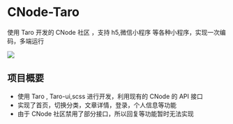 # CNode-Taro

使用 Taro 开发的 CNode 社区 ，支持 h5,微信小程序 等各种小程序，实现一次编码，多端运行

![](https://ws2.sinaimg.cn/large/006tKfTcly1g1agvopvyqj30u00va7wh.jpg)

## 项目概要

- 使用 Taro , Taro-ui,scss 进行开发，利用现有的 CNode 的 API 接口
- 实现了首页，切换分类，文章详情，登录，个人信息等功能
- 由于 CNode 社区禁用了部分接口，所以回复等功能暂时无法实现
